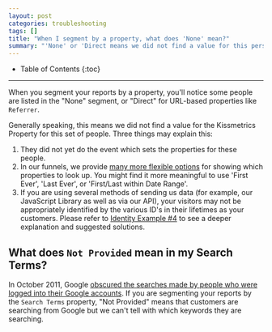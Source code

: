 ```yaml
---
layout: post
categories: troubleshooting
tags: []
title: "When I segment by a property, what does 'None' mean?"
summary: "'None' or 'Direct means we did not find a value for this person."
---
```

* Table of Contents
{:toc}
* * *

When you segment your reports by a property, you'll notice some people are listed in the "None" segment, or "Direct" for URL-based properties like `Referrer`.

Generally speaking, this means we did not find a value for the Kissmetrics Property for this set of people. Three things may explain this:

1. They did not yet do the event which sets the properties for these people.
2. In our funnels, we provide [many more flexible options][adv] for showing which properties to look up. You might find it more meaningful to use 'First Ever', 'Last Ever', or 'First/Last within Date Range'.
3. If you are using several methods of sending us data (for example, our JavaScript Library as well as via our API), your visitors may not be appropriately identified by the various ID's in their lifetimes as your customers. Please refer to [Identity Example #4][no-alias] to see a deeper explanation and suggested solutions.


## What does `Not Provided` mean in my Search Terms?

In October 2011, Google [obscured the searches made by people who were logged into their Google accounts][not-provided]. If you are segmenting your reports by the `Search Terms` property, "Not Provided" means that customers are searching from Google but we can't tell with which keywords they are searching.


[not-provided]: http://www.seomoz.org/blog/google-hides-search-referral-data-with-new-ssl-implementation-emergency-whiteboard-friday
[adv]: http://support.kissmetrics.com/advanced/advanced-properties#last-property-name-before-some-step-of-this-report
[no-alias]: http://support.kissmetrics.com/troubleshooting/troubleshooting-identities#4
